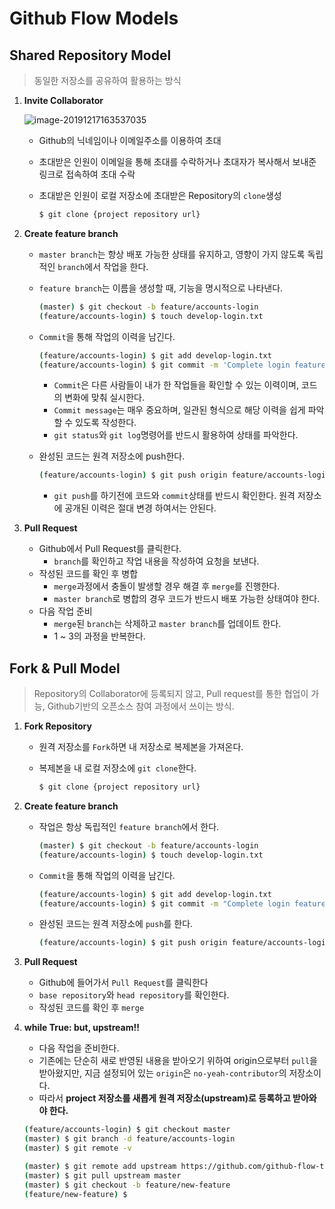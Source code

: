 # Github Flow Models

## Shared Repository Model

> 동일한 저장소를 공유하여 활용하는 방식

1. **Invite Collaborator**

   ![image-20191217163537035](C:\Users\Tuna\AppData\Roaming\Typora\typora-user-images\image-20191217163537035.png)

   * Github의 닉네임이나 이메일주소를 이용하여 초대

   * 초대받은 인원이 이메일을 통해 초대를 수락하거나 초대자가 복사해서 보내준 링크로 접속하여 초대 수락

   * 초대받은 인원이 로컬 저장소에 초대받은 Repository의 `clone`생성

     ```bash
     $ git clone {project repository url}
     ```

2. **Create feature branch**

   * `master branch`는 항상 배포 가능한 상태를 유지하고, 영향이 가지 않도록 독립적인 `branch`에서 작업을 한다.

   * `feature branch`는 이름을 생성할 때, 기능을 명시적으로 나타낸다.

     ```bash
     (master) $ git checkout -b feature/accounts-login
     (feature/accounts-login) $ touch develop-login.txt
     ```

   * `Commit`을 통해 작업의 이력을 남긴다.

     ```bash
     (feature/accounts-login) $ git add develop-login.txt
     (feature/accounts-login) $ git commit -m 'Complete login feature'
     ```

     * `Commit`은 다른 사람들이 내가 한 작업들을 확인할 수 있는 이력이며, 코드의 변화에 맞춰 실시한다.
     * `Commit message`는 매우 중요하며, 일관된 형식으로 해당 이력을 쉽게 파악할 수 있도록 작성한다.
     * `git status`와 `git log`명령어를 반드시 활용하여 상태를 파악한다.

   * 완성된 코드는 원격 저장소에 push한다.

     ```bash
     (feature/accounts-login) $ git push origin feature/accounts-login
     ```

     * `git push`를 하기전에 코드와 `commit`상태를 반드시 확인한다.
       원격 저장소에 공개된 이력은 절대 변경 하여서는 안된다.

3. **Pull Request**

   * Github에서 Pull Request를 클릭한다.
     * `branch`를 확인하고 작업 내용을 작성하여 요청을 보낸다.
   * 작성된 코드를 확인 후 병합
     * `merge`과정에서 충돌이 발생할 경우 해결 후 `merge`를 진행한다.
     * `master branch`로 병합의 경우 코드가 반드시 배포 가능한 상태여야 한다.
   * 다음 작업 준비
     * `merge`된 `branch`는 삭제하고 `master branch`를 업데이트 한다.
     * 1 ~ 3의 과정을 반복한다.

## Fork & Pull Model

> Repository의 Collaborator에 등록되지 않고, Pull request를 통한 협업이 가능, Github기반의 오픈소스 참여 과정에서 쓰이는 방식.

1. **Fork Repository**

   * 원격 저장소를 `Fork`하면 내 저장소로 복제본을 가져온다.

   * 복제본을 내 로컬 저장소에 `git clone`한다.

     ```bash
     $ git clone {project repository url}
     ```

2. **Create feature branch**

   * 작업은 항상 독립적인 `feature branch`에서 한다.

     ```bash
     (master) $ git checkout -b feature/accounts-login
     (feature/accounts-login) $ touch develop-login.txt
     ```

   * `Commit`을 통해 작업의 이력을 남긴다.

     ```bash
     (feature/accounts-login) $ git add develop-login.txt
     (feature/accounts-login) $ git commit -m "Complete login feature"
     ```

   * 완성된 코드는 원격 저장소에 `push`를 한다.

     ```bash
     (feature/accounts-login) $ git push origin feature/accounts-login
     ```

3. **Pull Request**

   * Github에 들어가서 `Pull Request`를 클릭한다
   * `base repository`와 `head repository`를 확인한다.
   * 작성된 코드를 확인 후 `merge`

4. **while True: but, upstream!!**

   * 다음 작업을 준비한다.
   * 기존에는 단순히 새로 반영된 내용을 받아오기 위하여 origin으로부터 `pull`을 받아왔지만, 지금 설정되어 있는 `origin`은 `no-yeah-contributor`의 저장소이다.
   * 따라서 **project 저장소를 새롭게 원격 저장소(upstream)로 등록하고 받아와야 한다.**

   ```bash
   (feature/accounts-login) $ git checkout master
   (master) $ git branch -d feature/accounts-login
   (master) $ git remote -v
   ```

   ```bash
   (master) $ git remote add upstream https://github.com/github-flow-tutorials/fork-pull-model.git
   (master) $ git pull upstream master
   (master) $ git checkout -b feature/new-feature
   (feature/new-feature) $
   ```

   

   
